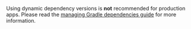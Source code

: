 
<!-- InlineNestedAlert - Warning for dynamic dependency versions: Android Gradle -->
<Variant platform="android-gradle" componentClass="InlineNestedAlert" repeat="1"/>

<InlineNestedAlert variant="warning" header="false" iconPosition="left">

Using dynamic dependency versions is **not** recommended for production apps. Please read the [managing Gradle dependencies guide](../manage-gradle-dependencies.md) for more information.

</InlineNestedAlert>
